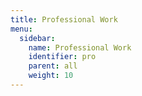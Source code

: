 ```yaml
---
title: Professional Work
menu:
  sidebar:
    name: Professional Work
    identifier: pro
    parent: all
    weight: 10
---
```

